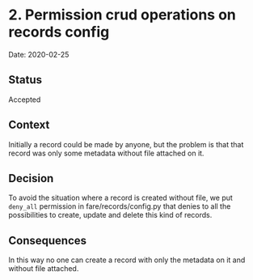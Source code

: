 # 2. Permission crud operations on records config

Date: 2020-02-25

## Status

Accepted

## Context

Initially a record could be made by anyone, but the problem is that that record was only some metadata without file attached on it.

## Decision

To avoid the situation where a record is created without file, we put `deny_all` permission in fare/records/config.py that denies to all the possibilities to create, update and delete this kind of records.

## Consequences

In this way no one can create a record with only the metadata on it and without file attached.
